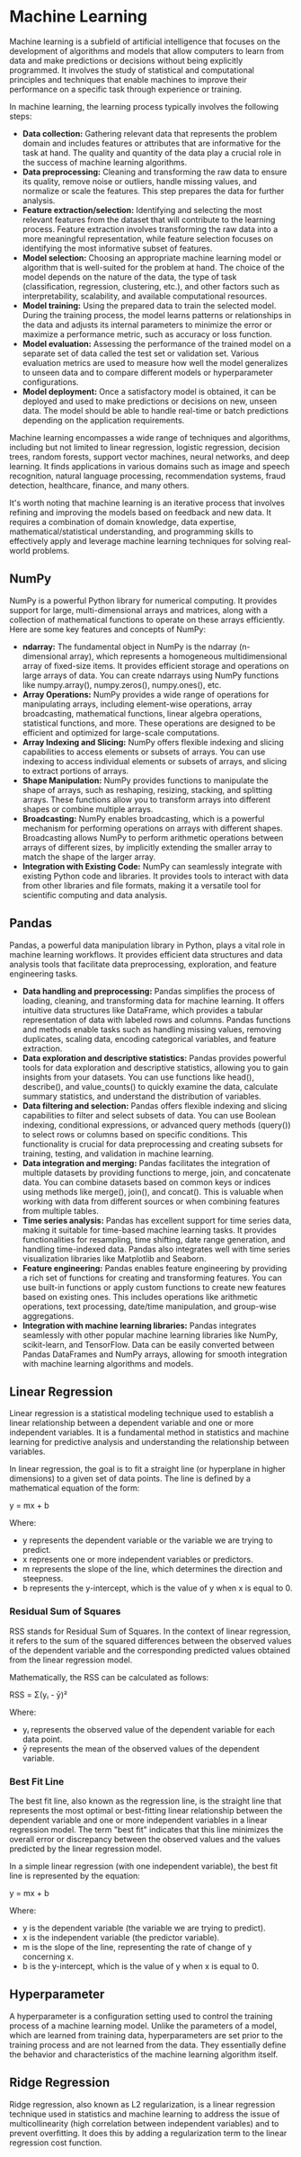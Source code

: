 <h1>Machine Learning</h1>
<p>Machine learning is a subfield of artificial intelligence that focuses on the development of algorithms and models that allow computers to learn from data and make predictions or decisions without being explicitly programmed. It involves the study of statistical and computational principles and techniques that enable machines to improve their performance on a specific task through experience or training.</p>

In machine learning, the learning process typically involves the following steps:

<ul>
<li><b>Data collection:</b> Gathering relevant data that represents the problem domain and includes features or attributes that are informative for the task at hand. The quality and quantity of the data play a crucial role in the success of machine learning algorithms.</li>

<li><b>Data preprocessing:</b> Cleaning and transforming the raw data to ensure its quality, remove noise or outliers, handle missing values, and normalize or scale the features. This step prepares the data for further analysis.</li>

<li><b>Feature extraction/selection:</b> Identifying and selecting the most relevant features from the dataset that will contribute to the learning process. Feature extraction involves transforming the raw data into a more meaningful representation, while feature selection focuses on identifying the most informative subset of features.</li>

<li><b>Model selection:</b> Choosing an appropriate machine learning model or algorithm that is well-suited for the problem at hand. The choice of the model depends on the nature of the data, the type of task (classification, regression, clustering, etc.), and other factors such as interpretability, scalability, and available computational resources.</li>

<li><b>Model training:</b> Using the prepared data to train the selected model. During the training process, the model learns patterns or relationships in the data and adjusts its internal parameters to minimize the error or maximize a performance metric, such as accuracy or loss function.</li>

<li><b>Model evaluation:</b> Assessing the performance of the trained model on a separate set of data called the test set or validation set. Various evaluation metrics are used to measure how well the model generalizes to unseen data and to compare different models or hyperparameter configurations.</li>

<li><b>Model deployment:</b> Once a satisfactory model is obtained, it can be deployed and used to make predictions or decisions on new, unseen data. The model should be able to handle real-time or batch predictions depending on the application requirements.</li>
</ul>

<p>Machine learning encompasses a wide range of techniques and algorithms, including but not limited to linear regression, logistic regression, decision trees, random forests, support vector machines, neural networks, and deep learning. It finds applications in various domains such as image and speech recognition, natural language processing, recommendation systems, fraud detection, healthcare, finance, and many others.</p>

<p>It's worth noting that machine learning is an iterative process that involves refining and improving the models based on feedback and new data. It requires a combination of domain knowledge, data expertise, mathematical/statistical understanding, and programming skills to effectively apply and leverage machine learning techniques for solving real-world problems.</p>

<h2>NumPy</h2>
<p>NumPy is a powerful Python library for numerical computing. It provides support for large, multi-dimensional arrays and matrices, along with a collection of mathematical functions to operate on these arrays efficiently. Here are some key features and concepts of NumPy:</p>

<ul>
<li><b>ndarray:</b> The fundamental object in NumPy is the ndarray (n-dimensional array), which represents a homogeneous multidimensional array of fixed-size items. It provides efficient storage and operations on large arrays of data. You can create ndarrays using NumPy functions like numpy.array(), numpy.zeros(), numpy.ones(), etc.</li>

<li><b>Array Operations:</b> NumPy provides a wide range of operations for manipulating arrays, including element-wise operations, array broadcasting, mathematical functions, linear algebra operations, statistical functions, and more. These operations are designed to be efficient and optimized for large-scale computations.</li>

<li><b>Array Indexing and Slicing:</b> NumPy offers flexible indexing and slicing capabilities to access elements or subsets of arrays. You can use indexing to access individual elements or subsets of arrays, and slicing to extract portions of arrays.</li>

<li><b>Shape Manipulation:</b> NumPy provides functions to manipulate the shape of arrays, such as reshaping, resizing, stacking, and splitting arrays. These functions allow you to transform arrays into different shapes or combine multiple arrays.</li>

<li><b>Broadcasting:</b> NumPy enables broadcasting, which is a powerful mechanism for performing operations on arrays with different shapes. Broadcasting allows NumPy to perform arithmetic operations between arrays of different sizes, by implicitly extending the smaller array to match the shape of the larger array.</li>

<li><b>Integration with Existing Code:</b> NumPy can seamlessly integrate with existing Python code and libraries. It provides tools to interact with data from other libraries and file formats, making it a versatile tool for scientific computing and data analysis.</li></ul>

<h2>Pandas</h2>
<p>Pandas, a powerful data manipulation library in Python, plays a vital role in machine learning workflows. It provides efficient data structures and data analysis tools that facilitate data preprocessing, exploration, and feature engineering tasks.</p>

<p><ul>
<li><b>Data handling and preprocessing:</b> Pandas simplifies the process of loading, cleaning, and transforming data for machine learning. It offers intuitive data structures like DataFrame, which provides a tabular representation of data with labeled rows and columns. Pandas functions and methods enable tasks such as handling missing values, removing duplicates, scaling data, encoding categorical variables, and feature extraction.</li>

<li><b>Data exploration and descriptive statistics:</b> Pandas provides powerful tools for data exploration and descriptive statistics, allowing you to gain insights from your datasets. You can use functions like head(), describe(), and value_counts() to quickly examine the data, calculate summary statistics, and understand the distribution of variables.</li>

<li><b>Data filtering and selection:</b> Pandas offers flexible indexing and slicing capabilities to filter and select subsets of data. You can use Boolean indexing, conditional expressions, or advanced query methods (query()) to select rows or columns based on specific conditions. This functionality is crucial for data preprocessing and creating subsets for training, testing, and validation in machine learning.</li>

<li><b>Data integration and merging:</b> Pandas facilitates the integration of multiple datasets by providing functions to merge, join, and concatenate data. You can combine datasets based on common keys or indices using methods like merge(), join(), and concat(). This is valuable when working with data from different sources or when combining features from multiple tables.</li>

<li><b>Time series analysis:</b> Pandas has excellent support for time series data, making it suitable for time-based machine learning tasks. It provides functionalities for resampling, time shifting, date range generation, and handling time-indexed data. Pandas also integrates well with time series visualization libraries like Matplotlib and Seaborn.</li>

<li><b>Feature engineering:</b> Pandas enables feature engineering by providing a rich set of functions for creating and transforming features. You can use built-in functions or apply custom functions to create new features based on existing ones. This includes operations like arithmetic operations, text processing, date/time manipulation, and group-wise aggregations.</li>

<li><b>Integration with machine learning libraries:</b> Pandas integrates seamlessly with other popular machine learning libraries like NumPy, scikit-learn, and TensorFlow. Data can be easily converted between Pandas DataFrames and NumPy arrays, allowing for smooth integration with machine learning algorithms and models.</li>

</ul></p>

<h2>Linear Regression</h2>
<p>Linear regression is a statistical modeling technique used to establish a linear relationship between a dependent variable and one or more independent variables. It is a fundamental method in statistics and machine learning for predictive analysis and understanding the relationship between variables.</p>

<p>In linear regression, the goal is to fit a straight line (or hyperplane in higher dimensions) to a given set of data points. The line is defined by a mathematical equation of the form:

y = mx + b

Where:</p>

<ul>
<li>y represents the dependent variable or the variable we are trying to predict.</li>
<li>x represents one or more independent variables or predictors.</li>
<li>m represents the slope of the line, which determines the direction and steepness.</li>
<li>b represents the y-intercept, which is the value of y when x is equal to 0.</li>

</ul>

<h3>Residual Sum of Squares</h3>
<p>RSS stands for Residual Sum of Squares. In the context of linear regression, it refers to the sum of the squared differences between the observed values of the dependent variable and the corresponding predicted values obtained from the linear regression model.

Mathematically, the RSS can be calculated as follows:

RSS = Σ(yᵢ - ȳ)²

Where:</p>

<ul>
<li>yᵢ represents the observed value of the dependent variable for each data point.</li>
<li>ȳ represents the mean of the observed values of the dependent variable.</li>

</ul>

<h3>Best Fit Line</h3>
<p>The best fit line, also known as the regression line, is the straight line that represents the most optimal or best-fitting linear relationship between the dependent variable and one or more independent variables in a linear regression model. The term "best fit" indicates that this line minimizes the overall error or discrepancy between the observed values and the values predicted by the linear regression model.</p>

<p>In a simple linear regression (with one independent variable), the best fit line is represented by the equation:

y = mx + b

Where:</p>

<ul>

<li>y is the dependent variable (the variable we are trying to predict).</li>
<li>x is the independent variable (the predictor variable).</li>
<li>m is the slope of the line, representing the rate of change of y concerning x.</li>
<li>b is the y-intercept, which is the value of y when x is equal to 0.</li>

</ul>

<h2>Hyperparameter</h2>
<p>A hyperparameter is a configuration setting used to control the training process of a machine learning model. Unlike the parameters of a model, which are learned from training data, hyperparameters are set prior to the training process and are not learned from the data. They essentially define the behavior and characteristics of the machine learning algorithm itself.</p>

<h2>Ridge Regression</h2>
<p>Ridge regression, also known as L2 regularization, is a linear regression technique used in statistics and machine learning to address the issue of multicollinearity (high correlation between independent variables) and to prevent overfitting. It does this by adding a regularization term to the linear regression cost function.</p>
